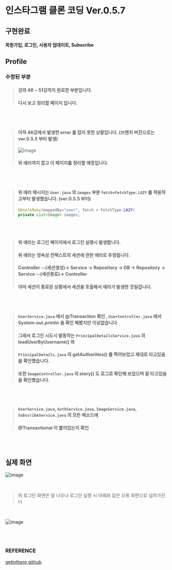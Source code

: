 # 인스타그램 클론 코딩 Ver.0.5.7

## 구현완료

>
#### 회원가입, 로그인, 사용자 업데이트, Subscribe


## Profile

### 수정된 부분

> #### 강의 48 ~ 51강까지 완료한 부분입니다.<br/>
> #### 다시 보고 정리할 페이지 입니다.

<br/><br/>

> #### 아직 46강에서 발생한 error 를 잡지 못한 상황입니다. (브랜치 버전으로는 ver.0.5.5 부터 발생) <br/>
> ![image](https://user-images.githubusercontent.com/57707484/132374594-fc65ac8d-358d-4671-88e5-c084276b9eff.png) <br/>
> #### 위 에러까지 잡고 이 페이지를 정리할 예정입니다.

<br/><br/>

> #### 위 에러 메시지는 `User.java` 의 `images` 부분 `fetch=FetchType.LAZY` 를 적용하고부터 발생했습니다. (ver.0.5.5 부터)
> ```java
>@OneToMany(mappedBy="user", fetch = FetchType.LAZY)
>private List<Image> images;
> ```

<br/><br/>

> #### 위 에러는 로그인 페이지에서 로그인 실행시 발생합니다.<br/>
> #### 위 에러는 영속성 컨텍스트의 세션에 관한 에러로 추정됩니다. <br/>
> #### Controller --(세션생성)-> Service -> Repository -> DB -> Repository -> Service --(세션종료)-> Controller <br/>
> #### 아마 세션이 종료된 상황에서 세션을 호출해서 에러가 발생한 것일겁니다.

<br/><br/>

> #### `UserService.java` 에서 **@Transaction 확인** , `UserController.java` 에서 **System.out.println** 을 확인 해봤지만 이상없습니다<br/>
> #### 그래서 로그인 시도시 발동하는 `PrincipalDetailsService.java` 의 **loadUserByUsername()** 와 <br/>
> #### `PrincipalDetails.java` 의 **getAuthorities()** 를 찍어보았고 제대로 타고있음을 확인했습니다.<br/>
> #### 또한 `ImageController.java` 의 **story()** 도 로그로 확인해 보았으며 잘 타고있음을 확인했습니다.
  
<br/><br/>
  
> #### `UserService.java`, `AuthService.java`, `ImageService.java`, `SubscribeService.java` 의 모든 메소드에
> #### @Transactional 이 붙어있는지 확인<br/>

<br/><br/>

## 실제 화면

![image](https://user-images.githubusercontent.com/57707484/132376055-8cdb32aa-ab95-4d47-bf5c-1ed150af36d3.png)

<br/>

> 위 로그인 화면은 잘 나오나 로그인 실행 시 아래와 같은 오류 화면으로 넘어가진다

<br/>

![image](https://user-images.githubusercontent.com/57707484/132376144-6939926c-9968-4a79-be41-d1c141148c86.png)


<br/><br/>

### REFERENCE

>
[getinthere github](https://github.com/codingspecialist/EaszUp-Springboot-Photogram-Start)
